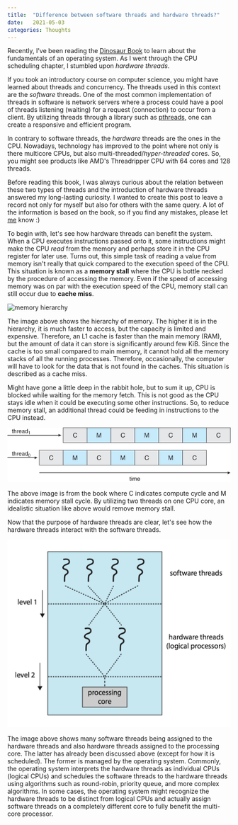 ```yaml
---
title:  "Difference between software threads and hardware threads?"
date:   2021-05-03
categories: Thoughts
---
```


Recently, I've been reading the [Dinosaur Book](https://www.wiley.com/en-us/Operating+System+Concepts%2C+10th+Edition-p-9781119320913) to learn about the fundamentals of an operating system.
As I went through the CPU scheduling chapter, I stumbled upon *hardware threads*.

If you took an introductory course on computer science, you might have learned about threads and concurrency.
The threads used in this context are the *software* threads.
One of the most common implementation of threads in software is network servers where a process could have a pool of threads listening (waiting) for a request (connection) to occur from a client.
By utilizing threads through a library such as [pthreads](https://man7.org/linux/man-pages/man7/pthreads.7.html), one can create a responsive and efficient program.

In contrary to software threads, the *hardware* threads are the ones in the CPU.
Nowadays, technology has improved to the point where not only is there multicore CPUs, but also multi-threaded/*hyper-threaded* cores.
So, you might see products like AMD's Threadripper CPU with 64 cores and 128 threads.

Before reading this book, I was always curious about the relation between these two types of threads and the introduction of hardware threads answered my long-lasting curiosity.
I wanted to create this post to leave a record not only for myself but also for others with the same query.
A lot of the information is based on the book, so if you find any mistakes, please let [me](mailto:just4ink007@gmail.com) know :)

To begin with, let's see how hardware threads can benefit the system.
When a CPU executes instructions passed onto it, some instructions might make the CPU *read* from the memory and perhaps store it in the CPU register for later use.
Turns out, this simple task of reading a value from memory isn't really that quick compared to the execution speed of the CPU.
This situation is known as a **memory stall** where the CPU is bottle necked by the procedure of accessing the memory.
Even if the speed of accessing memory was on par with the execution speed of the CPU, memory stall can still occur due to **cache miss**.

![memory hierarchy](https://upload.wikimedia.org/wikipedia/commons/0/00/Cache_Hierarchy_Updated.png)

The image above shows the hierarchy of memory.
The higher it is in the hierarchy, it is much faster to access, but the capacity is limited and expensive.
Therefore, an L1 cache is faster than the main memory (RAM), but the amount of data it can store is significantly around few KiB.
Since the cache is too small compared to main memory, it cannot hold all the memory stacks of all the running processes.
Therefore, occasionally, the computer will have to look for the data that is not found in the caches.
This situation is described as a cache miss.

Might have gone a little deep in the rabbit hole, but to sum it up, CPU is blocked while waiting for the memory fetch.
This is not good as the CPU stays idle when it could be executing some other instructions.
So, to reduce memory stall, an additional thread could be feeding in instructions to the CPU instead.

![multithreaded](/assets/images/2021-05-03-threads-1.jpg)

The above image is from the book where C indicates compute cycle and M indicates memory stall cycle.
By utilizing two threads on one CPU core, an idealistic situation like above would remove memory stall.

Now that the purpose of hardware threads are clear, let's see how the hardware threads interact with the software threads.

![two levels of scheduling](/assets/images/2021-05-03-threads-02.png)

The image above shows many software threads being assigned to the hardware threads and also hardware threads assigned to the processing core.
The latter has already been discussed above (except for how it is scheduled).
The former is managed by the operating system.
Commonly, the operating system interprets the hardware threads as individual CPUs (logical CPUs) and schedules the software threads to the hardware threads using algorithms such as round-robin, priority queue, and more complex algorithms.
In some cases, the operating system might recognize the hardware threads to be distinct from logical CPUs and actually assign software threads on a completely different core to fully benefit the multi-core processor.
